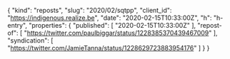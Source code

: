 {
  "kind": "reposts",
  "slug": "2020/02/sqtpp",
  "client_id": "https://indigenous.realize.be",
  "date": "2020-02-15T10:33:00Z",
  "h": "h-entry",
  "properties": {
    "published": [
      "2020-02-15T10:33:00Z"
    ],
    "repost-of": [
      "https://twitter.com/paulbiggar/status/1228385370439467009"
    ],
    "syndication": [
      "https://twitter.com/JamieTanna/status/1228629723883954176"
    ]
  }
}

